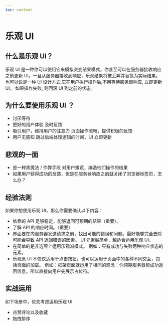 ```yaml
---
toc: content
---
```


# 乐观 UI

## 什么是乐观 UI？

乐观 UI 是一种你可以使用它来模拟突变结果模式，你甚至可以在服务器接收响应之前更新 UI。一旦从服务器接收到响应，乐观结果将被丢弃并替换为实际结果。
也可以说是一种 UI 设计方式,它在用户执行操作后,不用等待服务器响应, 立即更新 UI。 如果操作失败, 则回滚 UI 到之前的状态。

## 为什么要使用乐观 UI ？

- 讨厌等待
- 更好的用户体验
  及时反馈
- 吸引用户，维持用户的注意力
  页面操作流畅，提供积极的反馈
- 用户无感知
  跳过后端处理逻辑的时间，UI 立即更新

## 悲观的一面

- 是一种黑魔法 / 作弊手段
  对用户撒谎，编造他们操作的结果
- 如果用户获得成功的反馈，但是在服务器响应之前就关闭了浏览器标签页，怎么办？

## 经验法则

如果你想使用乐观 UI，那么你需要确认以下内容：

- 依靠的 API 足够稳定，能够返回可预期的结果（重要）。
- 了解 API 的响应时间。（重要）
- 界面要在向服务器发送请求之前，找出可能的错误和问题。最好能够完全去除可能会导致 API 返回错误的因素。
  UI 元素越简单，越适合运用乐观 UI。
- 在简单的是非选项上运用乐观派模式。
  例如：只有成功与失败两种响应状态的元素。
- 乐观派 UI 不仅仅适用于点击按钮。也可以运用于页面中的各种不同交互，包括页面的加载。
  例如：框架页面就运用了相同的观念：你预期服务器能成功返回信息，所以直接向用户先展示占位符。

## 实战运用

如下场景中，优先考虑运用乐观 UI

- 点赞评论以及收藏
- 拖拽排序
